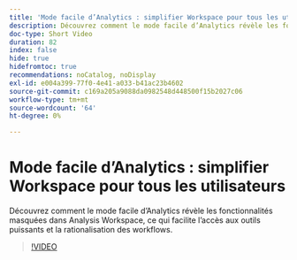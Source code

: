 ```yaml
---
title: 'Mode facile d’Analytics : simplifier Workspace pour tous les utilisateurs'
description: Découvrez comment le mode facile d’Analytics révèle les fonctionnalités masquées dans Analysis Workspace, ce qui facilite l’accès aux outils puissants et la rationalisation des workflows.
doc-type: Short Video
duration: 82
index: false
hide: true
hidefromtoc: true
recommendations: noCatalog, noDisplay
exl-id: e004a399-77f0-4e41-a033-b41ac23b4602
source-git-commit: c169a205a9088da0982548d448500f15b2027c06
workflow-type: tm+mt
source-wordcount: '64'
ht-degree: 0%

---
```


# Mode facile d’Analytics : simplifier Workspace pour tous les utilisateurs

Découvrez comment le mode facile d’Analytics révèle les fonctionnalités masquées dans Analysis Workspace, ce qui facilite l’accès aux outils puissants et la rationalisation des workflows.

<!-- 62_S102_3442449_82_analytics-easy-mode-simplifying-workspace-for-all-users -->
>[!VIDEO](https://video.tv.adobe.com/v/3459717/?learn=on&enablevpops=true&captions=fre_fr)

